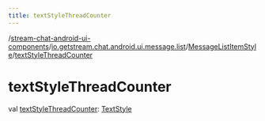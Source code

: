 ```yaml
---
title: textStyleThreadCounter
---
```

/[stream-chat-android-ui-components](../../index.md)/[io.getstream.chat.android.ui.message.list](../index.md)/[MessageListItemStyle](index.md)/[textStyleThreadCounter](textStyleThreadCounter.md)  
  
  
  
# textStyleThreadCounter  
val [textStyleThreadCounter](textStyleThreadCounter.md): [TextStyle](../../io.getstream.chat.android.ui.common.style/TextStyle/index.md)
